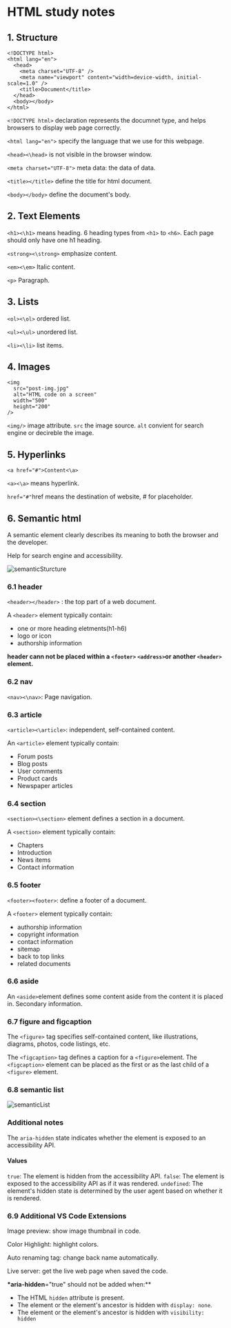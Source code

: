 # HTML study notes

## 1. Structure

    <!DOCTYPE html>
    <html lang="en">
      <head>
        <meta charset="UTF-8" />
        <meta name="viewport" content="width=device-width, initial-scale=1.0" />
        <title>Document</title>
      </head>
      <body></body>
    </html>

`<!DOCTYPE html>` declaration represents the documnet type, and helps browsers to display web page correctly.

`<html lang="en">` specify the language that we use for this webpage.

`<head><\head>` is not visible in the browser window.

`<meta charset="UTF-8">` meta data: the data of data.

`<title></title>` define the title for html document.

`<body></body>` define the document's body.

## 2. Text Elements

`<h1><\h1>` means heading. 6 heading types from `<h1>` to `<h6>`. Each page should only have one h1 heading.

`<strong><\strong>` emphasize content.

`<em><\em>` Italic content.

`<p>` Paragraph.

## 3. Lists

`<ol><\ol>` ordered list.

`<ul><\ul>` unordered list.

`<li><\li>` list items.

## 4. Images

    <img
      src="post-img.jpg"
      alt="HTML code on a screen"
      width="500"
      height="200"
    />

`<img/>` image attribute.
`src` the image source.
`alt` convient for search engine or decireble the image.

## 5. Hyperlinks

`<a href="#">Content<\a>`

`<a><\a>` means hyperlink.

`href="#"`href means the destination of website, # for placeholder.

## 6. Semantic html

A semantic element clearly describes its meaning to both the browser and the developer.

Help for search engine and accessibility.

![semanticSturcture](noteImg/structure.jpg)

### 6.1 header

`<header></header>` : the top part of a web document.

A `<header>` element typically contain:

- one or more heading eletments(h1-h6)
- logo or icon
- authorship information

**header cann not be placed within a `<footer>` `<address>`or another `<header>` element.**

### 6.2 nav

`<nav><\nav>`: Page navigation.

### 6.3 article

`<article><\article>`: independent, self-contained content.

An `<article>` element typically contain:

- Forum posts
- Blog posts
- User comments
- Product cards
- Newspaper articles

### 6.4 section

`<section><\section>` element defines a section in a document.

A `<section>` element typically contain:

- Chapters
- Introduction
- News items
- Contact information

### 6.5 footer

`<footer><footer>`: define a footer of a document.

A `<footer>` element typically contain:

- authorship information
- copyright information
- contact information
- sitemap
- back to top links
- related documents

### 6.6 aside

An `<aside>`element defines some content aside from the content it is placed in. Secondary information.

### 6.7 figure and figcaption

The `<figure>` tag specifies self-contained content, like illustrations, diagrams, photos, code listings, etc.

The `<figcaption>` tag defines a caption for a `<figure>`element. The `<figcaption>` element can be placed as the first or as the last child of a `<figure>` element.

### 6.8 semantic list

![semanticList](noteImg/semantic.jpg)

### Additional notes

The `aria-hidden` state indicates whether the element is exposed to an accessibility API.

#### Values

`true`: The element is hidden from the accessibility API.
`false`: The element is exposed to the accessibility API as if it was rendered.
`undefined`: The element's hidden state is determined by the user agent based on whether it is rendered.

### 6.9 Additional VS Code Extensions

Image preview: show image thumbnail in code.

Color Highlight: highlight colors.

Auto renaming tag: change back name automatically.

Live server: get the live web page when saved the code.

**\*aria-hidden**="true" should not be added when:\*\*

- The HTML `hidden` attribute is present.
- The element or the element's ancestor is hidden with `display: none`.
- The element or the element's ancestor is hidden with `visibility: hidden`
